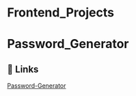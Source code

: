 # Frontend_Projects
  # Password_Generator

  ## 🔗 Links
  [Password-Generator](https://password-generator-1011.netlify.app/)
